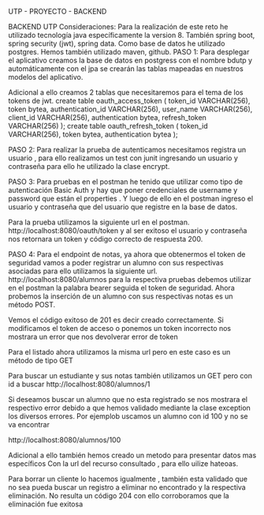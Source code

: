 
UTP - PROYECTO - BACKEND



BACKEND UTP
Consideraciones:
Para la realización de este reto he utilizado tecnología java específicamente la version 8.
También spring boot, spring security (jwt), spring data.
Como base de datos he utilizado postgres.
Hemos también utilizado maven, github.
PASO 1:
Para desplegar el aplicativo creamos la base de datos en postgress con el nombre bdutp y automáticamente con el jpa se crearán las tablas mapeadas en nuestros modelos del aplicativo.
 
Adicional a ello creamos 2 tablas que necesitaremos para el tema de los tokens de jwt.
create table oauth_access_token (
  token_id VARCHAR(256),
  token bytea,
  authentication_id VARCHAR(256),
  user_name VARCHAR(256),
  client_id VARCHAR(256),
  authentication bytea,
  refresh_token VARCHAR(256)
);
create table oauth_refresh_token (
  token_id VARCHAR(256),
  token bytea,
  authentication bytea
);


PASO 2:
Para realizar la prueba de autenticamos necesitamos registra un usuario , para ello realizamos un test con junit ingresando un usuario y contraseña para ello he utilizado la clase  encrypt.
 


PASO 3:
Para pruebas en el postman he tenido que utilizar como tipo de autenticación Basic Auth y hay que poner credenciales de username y password que están el properties .
Y luego de ello en el postman ingreso el usuario y contraseña que del usuario que registre en la base de datos.
 


Para la prueba utilizamos la siguiente url en el postman.
http://localhost:8080/oauth/token
y al ser exitoso el usuario y contraseña nos retornara un token y código correcto de respuesta 200.
 

PASO 4:
Para el endpoint de notas, ya ahora que obtenermos el token de seguridad vamos a poder registrar un alumno con sus respectivas asociadas para ello utilizamos la siguiente url.
http://localhost:8080/alumnos
para la respectiva pruebas debemos utilizar en el postman la palabra bearer seguida el token de seguridad.
Ahora probemos la inserción de un alumno con sus respectivas notas es un método POST.


Vemos el código exitoso de  201 es decir creado correctamente.
Si modificamos el token de acceso o ponemos un token incorrecto nos mostrara un error que nos devolverar error de token

 

Para el listado ahora utilizamos la misma url pero en este caso es un método de tipo GET

 

Para buscar un estudiante y sus notas también utilizamos un GET pero con id a buscar
http://localhost:8080/alumnos/1

 

Si deseamos buscar un alumno que no esta registrado se nos mostrara el respectivo error debido a que hemos validado mediante la clase exception los diversos errores. Por ejemplob uscamos un alumno con id 100 y no se va encontrar

http://localhost:8080/alumnos/100
 
Adicional a ello también hemos creado un metodo para presentar datos mas específicos  Con la url del recurso consultado , para ello uilize hateoas.
 

Para borrar un cliente lo hacemos igualmente , también esta validado que no sea pueda buscar un registro a eliminar no encontrado y la respectiva eliminación. No resulta un código 204 con ello corroboramos que la eliminación fue exitosa
 














